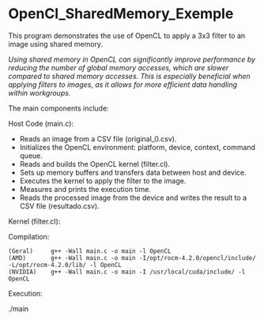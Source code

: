 # OpenCl_SharedMemory_Exemple

This program demonstrates the use of OpenCL to apply a 3x3 filter to an image using shared memory.


*Using shared memory in OpenCL can significantly improve performance by reducing the number of global memory accesses, which are slower compared to shared memory accesses. This is especially beneficial when applying filters to images, as it allows for more efficient data handling within workgroups.*



The main components include:


Host Code (main.c):

- Reads an image from a CSV file (original_0.csv).
- Initializes the OpenCL environment: platform, device, context, command queue.
- Reads and builds the OpenCL kernel (filter.cl).
- Sets up memory buffers and transfers data between host and device.
- Executes the kernel to apply the filter to the image.
- Measures and prints the execution time.
- Reads the processed image from the device and writes the result to a CSV file (resultado.csv).

Kernel (filter.cl):


Compilation:

	(Geral) 	g++ -Wall main.c -o main -l OpenCL
	(AMD) 		g++ -Wall main.c -o main -I/opt/rocm-4.2.0/opencl/include/ -L/opt/rocm-4.2.0/lib/ -l OpenCL
	(NVIDIA) 	g++ -Wall main.c -o main -I /usr/local/cuda/include/ -l OpenCL

Execution:

./main
